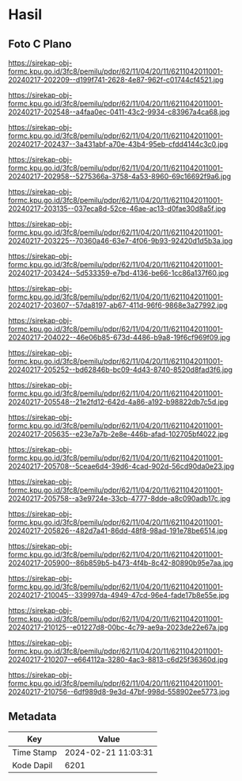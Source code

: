 # Hasil

## Foto C Plano

https://sirekap-obj-formc.kpu.go.id/3fc8/pemilu/pdpr/62/11/04/20/11/6211042011001-20240217-202209--d199f741-2628-4e87-962f-c01744cf4521.jpg

https://sirekap-obj-formc.kpu.go.id/3fc8/pemilu/pdpr/62/11/04/20/11/6211042011001-20240217-202548--a4faa0ec-0411-43c2-9934-c83967a4ca68.jpg

https://sirekap-obj-formc.kpu.go.id/3fc8/pemilu/pdpr/62/11/04/20/11/6211042011001-20240217-202437--3a431abf-a70e-43b4-95eb-cfdd4144c3c0.jpg

https://sirekap-obj-formc.kpu.go.id/3fc8/pemilu/pdpr/62/11/04/20/11/6211042011001-20240217-202958--5275366a-3758-4a53-8960-69c16692f9a6.jpg

https://sirekap-obj-formc.kpu.go.id/3fc8/pemilu/pdpr/62/11/04/20/11/6211042011001-20240217-203135--037eca8d-52ce-46ae-ac13-d0fae30d8a5f.jpg

https://sirekap-obj-formc.kpu.go.id/3fc8/pemilu/pdpr/62/11/04/20/11/6211042011001-20240217-203225--70360a46-63e7-4f06-9b93-92420d1d5b3a.jpg

https://sirekap-obj-formc.kpu.go.id/3fc8/pemilu/pdpr/62/11/04/20/11/6211042011001-20240217-203424--5d533359-e7bd-4136-be66-1cc86a137f60.jpg

https://sirekap-obj-formc.kpu.go.id/3fc8/pemilu/pdpr/62/11/04/20/11/6211042011001-20240217-203607--57da8197-ab67-411d-96f6-9868e3a27992.jpg

https://sirekap-obj-formc.kpu.go.id/3fc8/pemilu/pdpr/62/11/04/20/11/6211042011001-20240217-204022--46e06b85-673d-4486-b9a8-19f6cf969f09.jpg

https://sirekap-obj-formc.kpu.go.id/3fc8/pemilu/pdpr/62/11/04/20/11/6211042011001-20240217-205252--bd62846b-bc09-4d43-8740-8520d8fad3f6.jpg

https://sirekap-obj-formc.kpu.go.id/3fc8/pemilu/pdpr/62/11/04/20/11/6211042011001-20240217-205548--21e2fd12-642d-4a86-a192-b98822db7c5d.jpg

https://sirekap-obj-formc.kpu.go.id/3fc8/pemilu/pdpr/62/11/04/20/11/6211042011001-20240217-205635--e23e7a7b-2e8e-446b-afad-102705bf4022.jpg

https://sirekap-obj-formc.kpu.go.id/3fc8/pemilu/pdpr/62/11/04/20/11/6211042011001-20240217-205708--5ceae6d4-39d6-4cad-902d-56cd90da0e23.jpg

https://sirekap-obj-formc.kpu.go.id/3fc8/pemilu/pdpr/62/11/04/20/11/6211042011001-20240217-205758--a3e9724e-33cb-4777-8dde-a8c090adb17c.jpg

https://sirekap-obj-formc.kpu.go.id/3fc8/pemilu/pdpr/62/11/04/20/11/6211042011001-20240217-205826--482d7a41-86dd-48f8-98ad-191e78be6514.jpg

https://sirekap-obj-formc.kpu.go.id/3fc8/pemilu/pdpr/62/11/04/20/11/6211042011001-20240217-205900--86b859b5-b473-4f4b-8c42-80890b95e7aa.jpg

https://sirekap-obj-formc.kpu.go.id/3fc8/pemilu/pdpr/62/11/04/20/11/6211042011001-20240217-210045--339997da-4949-47cd-96e4-fade17b8e55e.jpg

https://sirekap-obj-formc.kpu.go.id/3fc8/pemilu/pdpr/62/11/04/20/11/6211042011001-20240217-210125--e01227d8-00bc-4c79-ae9a-2023de22e67a.jpg

https://sirekap-obj-formc.kpu.go.id/3fc8/pemilu/pdpr/62/11/04/20/11/6211042011001-20240217-210207--e664112a-3280-4ac3-8813-c6d25f36360d.jpg

https://sirekap-obj-formc.kpu.go.id/3fc8/pemilu/pdpr/62/11/04/20/11/6211042011001-20240217-210756--6df989d8-9e3d-47bf-998d-558902ee5773.jpg


## Metadata

| Key        | Value               |
| ---------- | ------------------- |
| Time Stamp | 2024-02-21 11:03:31 |
| Kode Dapil | 6201                |



